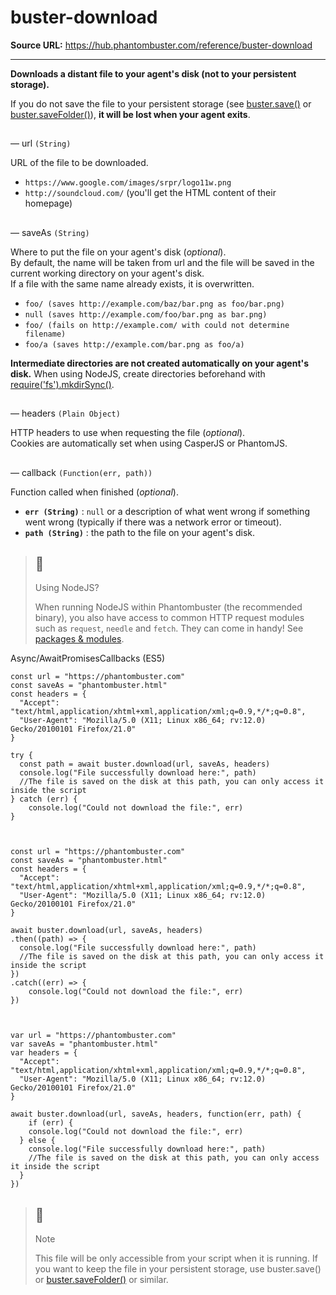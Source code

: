 # buster-download

**Source URL:** https://hub.phantombuster.com/reference/buster-download

---

**Downloads a distant file to your agent's disk (not to your persistent storage).**

If you do not save the file to your persistent storage (see [buster.save()](/reference/buster-save) or [buster.saveFolder()](/reference/buster-savefolder)), **it will be lost when your agent exits**.

## 

— url `(String)`

URL of the file to be downloaded.

  * `https://www.google.com/images/srpr/logo11w.png`
  * `http://soundcloud.com/` (you'll get the HTML content of their homepage)



## 

— saveAs `(String)`

Where to put the file on your agent's disk (_optional_).  
By default, the name will be taken from url and the file will be saved in the current working directory on your agent's disk.  
If a file with the same name already exists, it is overwritten.

  * `foo/ (saves http://example.com/baz/bar.png as foo/bar.png)`
  * `null (saves http://example.com/foo/bar.png as bar.png)`
  * `foo/ (fails on http://example.com/ with could not determine filename)`
  * `foo/a (saves http://example.com/bar.png as foo/a)`



**Intermediate directories are not created automatically on your agent's disk.** When using NodeJS, create directories beforehand with [require('fs').mkdirSync()](https://nodejs.org/api/fs.html#fs_fs_mkdirsync_path_mode).

## 

— headers `(Plain Object)`

HTTP headers to use when requesting the file (_optional_).  
Cookies are automatically set when using CasperJS or PhantomJS.

## 

— callback `(Function(err, path))`

Function called when finished (_optional_).

  * **`err (String)`** : `null` or a description of what went wrong if something went wrong (typically if there was a network error or timeout).
  * **`path (String)`** : the path to the file on your agent's disk. 



> ## 📘
> 
> Using NodeJS?
> 
> When running NodeJS within Phantombuster (the recommended binary), you also have access to common HTTP request modules such as `request`, `needle` and `fetch`. They can come in handy! See [packages & modules](/docs/packages).

Async/AwaitPromisesCallbacks (ES5)
    
    
    const url = "https://phantombuster.com"
    const saveAs = "phantombuster.html"
    const headers = {
      "Accept": "text/html,application/xhtml+xml,application/xml;q=0.9,*/*;q=0.8",
      "User-Agent": "Mozilla/5.0 (X11; Linux x86_64; rv:12.0) Gecko/20100101 Firefox/21.0"
    }
    
    try {
      const path = await buster.download(url, saveAs, headers)
      console.log("File successfully download here:", path)
      //The file is saved on the disk at this path, you can only access it inside the script
    } catch (err) {
    	console.log("Could not download the file:", err)
    }
    
    
    
    const url = "https://phantombuster.com"
    const saveAs = "phantombuster.html"
    const headers = {
      "Accept": "text/html,application/xhtml+xml,application/xml;q=0.9,*/*;q=0.8",
      "User-Agent": "Mozilla/5.0 (X11; Linux x86_64; rv:12.0) Gecko/20100101 Firefox/21.0"
    }
    
    await buster.download(url, saveAs, headers)
    .then((path) => {
      console.log("File successfully download here:", path)
      //The file is saved on the disk at this path, you can only access it inside the script
    })
    .catch((err) => {
    	console.log("Could not download the file:", err)
    })
    
    
    
    var url = "https://phantombuster.com"
    var saveAs = "phantombuster.html"
    var headers = {
      "Accept": "text/html,application/xhtml+xml,application/xml;q=0.9,*/*;q=0.8",
      "User-Agent": "Mozilla/5.0 (X11; Linux x86_64; rv:12.0) Gecko/20100101 Firefox/21.0"
    }
    
    await buster.download(url, saveAs, headers, function(err, path) {
    	if (err) {
        console.log("Could not download the file:", err)
      } else {
        console.log("File successfully download here:", path)
        //The file is saved on the disk at this path, you can only access it inside the script
      }
    })
    

> ## 🚧
> 
> Note
> 
> This file will be only accessible from your script when it is running. If you want to keep the file in your persistent storage, use buster.save() or [buster.saveFolder()](/reference/buster-savefolder) or similar.